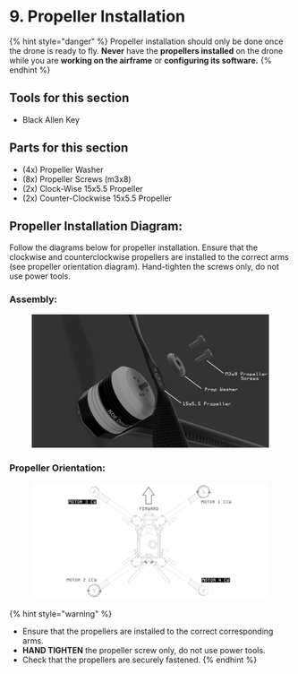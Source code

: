# 9. Propeller Installation

{% hint style="danger" %}
Propeller installation should only be done once the drone is ready to fly. **Never** have the **propellers installed** on the drone while you are **working on the airframe** or **configuring its software.**
{% endhint %}

## Tools for this section

* Black Allen Key

## Parts for this section

* (4x) Propeller Washer
* (8x) Propeller Screws (m3x8)
* (2x) Clock-Wise 15x5.5 Propeller
* (2x) Counter-Clockwise 15x5.5 Propeller



## Propeller Installation Diagram:

Follow the diagrams below for propeller installation. Ensure that the clockwise and counterclockwise propellers are installed to the correct arms (see propeller orientation diagram). Hand-tighten the screws only, do not use power tools.

### Assembly:

<figure><img src="../../../../.gitbook/assets/1321dwe.png" alt=""><figcaption></figcaption></figure>

### Propeller Orientation:

<figure><img src="../../../../.gitbook/assets/Rotor Direction Diagram (1).png" alt=""><figcaption></figcaption></figure>

{% hint style="warning" %}
* Ensure that the propellers are installed to the correct corresponding arms.
* **HAND TIGHTEN** the propeller screw only, do not use power tools.
* Check that the propellers are securely fastened.&#x20;
{% endhint %}
